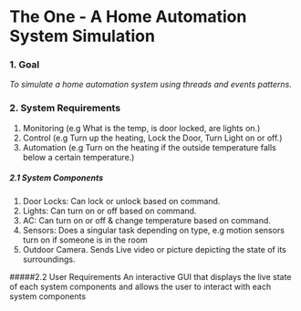 <H1>The One - A Home Automation System Simulation</H1>

### 1. Goal
*To simulate a home automation system using threads and events patterns.*

### 2. System Requirements
1. Monitoring (e.g What is the temp, is door locked, are lights on.)
2. Control (e.g Turn up the heating, Lock the Door, Turn Light on or off.)
3. Automation (e.g Turn on the heating if the outside temperature falls below a certain temperature.)


##### 2.1 System Components
1. Door Locks: Can lock or unlock based on command.
2. Lights: Can turn on or off based on command.
3. AC: Can turn on or off & change temperature based on command.
4. Sensors: Does a singular task depending on type, e.g motion sensors turn on if someone is in the room
5. Outdoor Camera. Sends Live video or picture depicting the state of its surroundings.


#####2.2 User Requirements
An interactive GUI that displays the live state of each system components and allows the user to interact with each system components


